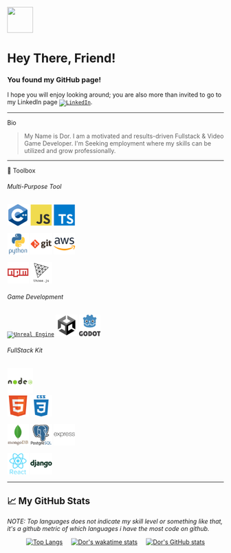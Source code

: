 <img src="https://raw.githubusercontent.com/MartinHeinz/MartinHeinz/master/wave.gif" height="60px" width="60px" ><h1> Hey There, Friend! </h1> 

<h3>You found my GitHub page!</h1>

I hope you will enjoy looking around; you are also more than invited to go to my LinkedIn page <a href="https://www.linkedin.com/in/dorz/"><code><img src="https://cdn.worldvectorlogo.com/logos/linkedin-icon-2.svg" alt="LinkedIn" width="30" height="30"/></code></a>.
 
 
---
Bio

> My Name is Dor. I am a motivated and results-driven Fullstack & Video Game Developer. I'm Seeking employment where my skills can be utilized and grow professionally.


---
🧰 Toolbox

###### Multi-Purpose Tool
<code><a href="https://en.wikipedia.org/wiki/C%2B%2B"><img src="https://github.com/devicons/devicon/blob/master/icons/cplusplus/cplusplus-original.svg" alt="C++" width="50" height="50"/></a></code>
<code><a href="https://en.wikipedia.org/wiki/javascript"><img src="https://github.com/devicons/devicon/blob/master/icons/javascript/javascript-original.svg" alt="JavaScript" width="50" height="50"/></a></code>
<code><a href="https://en.wikipedia.org/wiki/TypeScript"><img src="https://github.com/devicons/devicon/blob/master/icons/typescript/typescript-original.svg" alt="TypeScipt" width="50" height="50"/></a></code>



<code><a href="https://en.wikipedia.org/wiki/Python_(programming_language)"><img src="https://github.com/devicons/devicon/blob/master/icons/python/python-original-wordmark.svg" alt="ExpressJS" width="50" height="50"/></a></code>
<code><a href="https://en.wikipedia.org/wiki/git"><img src="https://github.com/devicons/devicon/blob/master/icons/git/git-original-wordmark.svg" alt="Git" width="50" height="50"/></a></code>
<code><a href="https://en.wikipedia.org/wiki/Amazon_Web_Services"><img src="https://github.com/devicons/devicon/blob/master/icons/amazonwebservices/amazonwebservices-original-wordmark.svg" alt="AWS" width="50" height="50"/></a></code>

<code><a href="https://en.wikipedia.org/wiki/Npm_(software)"><img src="https://github.com/devicons/devicon/blob/master/icons/npm/npm-original-wordmark.svg" alt="npm" width="50" height="50"/></a></code>
<code><a href="https://en.wikipedia.org/wiki/Three.js"><img src="https://github.com/devicons/devicon/blob/master/icons/threejs/threejs-original-wordmark.svg" alt="Three.JS" width="50" height="50"/></a></code>



###### Game Development
<code><a href="https://en.wikipedia.org/wiki/Unreal_Engine"><img src="https://upload.wikimedia.org/wikipedia/commons/thumb/2/20/UE_Logo_Black_Centered.svg/800px-UE_Logo_Black_Centered.svg.png" alt="Unreal Engine" width="50" height="50"/></a></code>
<code><a href="https://en.wikipedia.org/wiki/Unity_(game_engine)"><img src="https://github.com/devicons/devicon/blob/master/icons/unity/unity-original.svg" alt="Unity" width="50" height="50"/></a></code>
<code><a href="https://en.wikipedia.org/wiki/Godot_(game_engine)"><img src="https://github.com/devicons/devicon/blob/master/icons/godot/godot-original-wordmark.svg" alt="Godot Engine" width="50" height="50"/></a></code>

###### FullStack Kit
<code><a href="https://en.wikipedia.org/wiki/nodejs"><img src="https://github.com/devicons/devicon/blob/master/icons/nodejs/nodejs-original-wordmark.svg" alt="NodeJS" width="60" height="60"/></a></code>
<code><a href="https://en.wikipedia.org/wiki/html5"> <img src="https://github.com/devicons/devicon/blob/master/icons/html5/html5-original.svg" alt="HTML" width="50" height="50"/></a></code>
<code><a href="https://en.wikipedia.org/wiki/CSS"><img src="https://github.com/devicons/devicon/blob/master/icons/css3/css3-plain-wordmark.svg" alt="CSS" width="50" height="50"/></a></code>

<code><a href="https://en.wikipedia.org/wiki/mongodb"><img src="https://github.com/devicons/devicon/blob/master/icons/mongodb/mongodb-original-wordmark.svg" alt="MongoDB" width="50" height="50"/></a></code>
<code><a href="https://en.wikipedia.org/wiki/postgresql"><img src="https://github.com/devicons/devicon/blob/master/icons/postgresql/postgresql-original-wordmark.svg" alt="PostgreSQL" width="50" height="50"/></a></code>
<code><a href="https://en.wikipedia.org/wiki/Express.js"><img src="https://github.com/devicons/devicon/blob/master/icons/express/express-original-wordmark.svg" alt="ExpressJS" width="50" height="50"/></a></code>

<code><a href="https://en.wikipedia.org/wiki/React_(JavaScript_library)"><img src="https://github.com/devicons/devicon/blob/master/icons/react/react-original-wordmark.svg" alt="React" width="50" height="50"/></a></code>
<code><a href="https://en.wikipedia.org/wiki/Django_(web_framework)"><img src="https://github.com/devicons/devicon/blob/master/icons/django/django-plain-wordmark.svg" alt="Django" width="50" height="50"/></a></code>


---

## &#x1f4c8; My GitHub Stats

*NOTE: Top languages does not indicate my skill level or something like that, it's a github metric of which languages i have the most code on github.*
<div align="center" style="display: flex; justify-content: center; gap: 20px; flex-wrap: wrap;">

  <a href="https://github.com/MashdorDev">
    <img src="https://github-readme-stats.vercel.app/api/top-langs/?username=MashdorDev&langs_count=10&layout=compact&theme=dracula&show_icons=true&" width=25% alt="Top Langs">
  </a>

  <a href="https://wakatime.com/@MashdorDev">
    <img src="https://github-readme-stats.vercel.app/api/wakatime?username=@MashdorDev&layout=compact&langs_count=10&theme=dracula&" alt="Dor's wakatime stats" width=25%>
  </a>

  <a href="https://github.com/MashdorDev">
    <img src="https://github-readme-stats.vercel.app/api?username=MashdorDev&langs_count=10&theme=dracula&show_icons=true&" width=25% alt="Dor's GitHub stats">
  </a>

</div>
